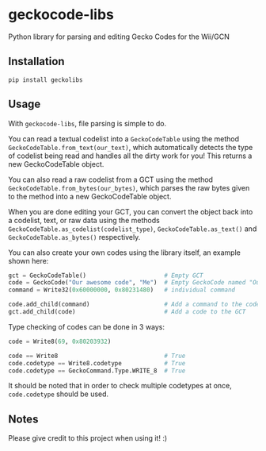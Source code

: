 # geckocode-libs

Python library for parsing and editing Gecko Codes for the Wii/GCN

## Installation

`pip install geckolibs`


## Usage

With `geckocode-libs`, file parsing is simple to do.

You can read a textual codelist into a `GeckoCodeTable` using the method `GeckoCodeTable.from_text(our_text)`, which automatically detects the type of codelist being read and handles all the dirty work for you! This returns a new GeckoCodeTable object.

You can also read a raw codelist from a GCT using the method `GeckoCodeTable.from_bytes(our_bytes)`, which parses the raw bytes given to the method into a new GeckoCodeTable object.

When you are done editing your GCT, you can convert the object back into a codelist, text, or raw data using the methods `GeckoCodeTable.as_codelist(codelist_type)`, `GeckoCodeTable.as_text()` and `GeckoCodeTable.as_bytes()` respectively.

You can also create your own codes using the library itself, an example shown here:

```python
gct = GeckoCodeTable()                      # Empty GCT
code = GeckoCode("Our awesome code", "Me")  # Empty GeckoCode named "Our awesome code", created by "Me"
command = Write32(0x60000000, 0x80231480)   # individual command

code.add_child(command)                     # Add a command to the code
gct.add_child(code)                         # Add a code to the GCT
```

Type checking of codes can be done in 3 ways:

```python
code = Write8(69, 0x80203932)

code == Write8                              # True
code.codetype == Write8.codetype            # True
code.codetype == GeckoCommand.Type.WRITE_8  # True
```

It should be noted that in order to check multiple codetypes at once, `code.codetype` should be used.


## Notes
Please give credit to this project when using it! :)